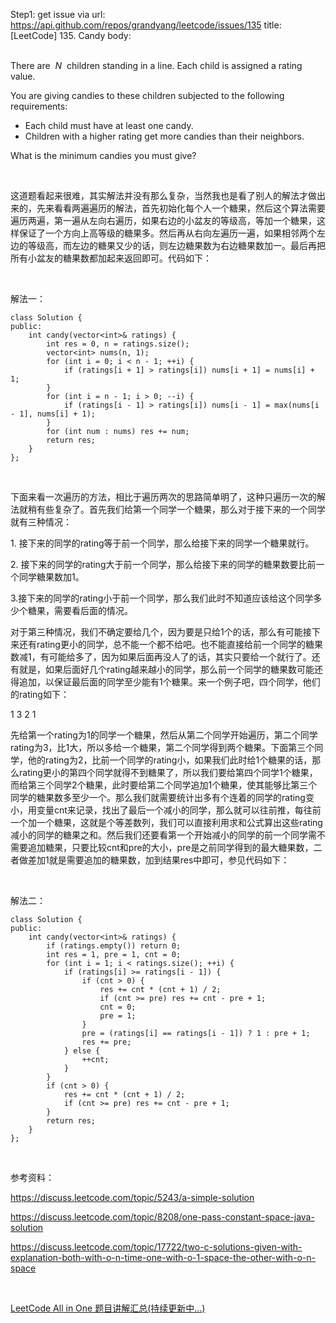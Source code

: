 Step1: get issue via url: https://api.github.com/repos/grandyang/leetcode/issues/135 
 title:[LeetCode] 135. Candy 
 body:  
  

There are  _N_  children standing in a line. Each child is assigned a rating value.

You are giving candies to these children subjected to the following requirements:

  * Each child must have at least one candy.
  * Children with a higher rating get more candies than their neighbors.



What is the minimum candies you must give?

 

这道题看起来很难，其实解法并没有那么复杂，当然我也是看了别人的解法才做出来的，先来看看两遍遍历的解法，首先初始化每个人一个糖果，然后这个算法需要遍历两遍，第一遍从左向右遍历，如果右边的小盆友的等级高，等加一个糖果，这样保证了一个方向上高等级的糖果多。然后再从右向左遍历一遍，如果相邻两个左边的等级高，而左边的糖果又少的话，则左边糖果数为右边糖果数加一。最后再把所有小盆友的糖果数都加起来返回即可。代码如下：

 

解法一：
    
    
    class Solution {
    public:
        int candy(vector<int>& ratings) {
            int res = 0, n = ratings.size();
            vector<int> nums(n, 1);
            for (int i = 0; i < n - 1; ++i) {
                if (ratings[i + 1] > ratings[i]) nums[i + 1] = nums[i] + 1;
            }
            for (int i = n - 1; i > 0; --i) {
                if (ratings[i - 1] > ratings[i]) nums[i - 1] = max(nums[i - 1], nums[i] + 1);
            }
            for (int num : nums) res += num;
            return res;
        }
    };

 

下面来看一次遍历的方法，相比于遍历两次的思路简单明了，这种只遍历一次的解法就稍有些复杂了。首先我们给第一个同学一个糖果，那么对于接下来的一个同学就有三种情况：

1\. 接下来的同学的rating等于前一个同学，那么给接下来的同学一个糖果就行。

2\. 接下来的同学的rating大于前一个同学，那么给接下来的同学的糖果数要比前一个同学糖果数加1。

3.接下来的同学的rating小于前一个同学，那么我们此时不知道应该给这个同学多少个糖果，需要看后面的情况。

对于第三种情况，我们不确定要给几个，因为要是只给1个的话，那么有可能接下来还有rating更小的同学，总不能一个都不给吧。也不能直接给前一个同学的糖果数减1，有可能给多了，因为如果后面再没人了的话，其实只要给一个就行了。还有就是，如果后面好几个rating越来越小的同学，那么前一个同学的糖果数可能还得追加，以保证最后面的同学至少能有1个糖果。来一个例子吧，四个同学，他们的rating如下：

1 3 2 1

先给第一个rating为1的同学一个糖果，然后从第二个同学开始遍历，第二个同学rating为3，比1大，所以多给一个糖果，第二个同学得到两个糖果。下面第三个同学，他的rating为2，比前一个同学的rating小，如果我们此时给1个糖果的话，那么rating更小的第四个同学就得不到糖果了，所以我们要给第四个同学1个糖果，而给第三个同学2个糖果，此时要给第二个同学追加1个糖果，使其能够比第三个同学的糖果数多至少一个。那么我们就需要统计出多有个连着的同学的rating变小，用变量cnt来记录，找出了最后一个减小的同学，那么就可以往前推，每往前一个加一个糖果，这就是个等差数列，我们可以直接利用求和公式算出这些rating减小的同学的糖果之和。然后我们还要看第一个开始减小的同学的前一个同学需不需要追加糖果，只要比较cnt和pre的大小，pre是之前同学得到的最大糖果数，二者做差加1就是需要追加的糖果数，加到结果res中即可，参见代码如下：

 

解法二：
    
    
    class Solution {
    public:
        int candy(vector<int>& ratings) {
            if (ratings.empty()) return 0;
            int res = 1, pre = 1, cnt = 0;
            for (int i = 1; i < ratings.size(); ++i) {
                if (ratings[i] >= ratings[i - 1]) {
                    if (cnt > 0) {
                        res += cnt * (cnt + 1) / 2;
                        if (cnt >= pre) res += cnt - pre + 1;
                        cnt = 0;
                        pre = 1;
                    }
                    pre = (ratings[i] == ratings[i - 1]) ? 1 : pre + 1;
                    res += pre;
                } else {
                    ++cnt;
                }
            }     
            if (cnt > 0) {
                res += cnt * (cnt + 1) / 2;
                if (cnt >= pre) res += cnt - pre + 1;
            }
            return res;
        }
    };

 

参考资料：

<https://discuss.leetcode.com/topic/5243/a-simple-solution>

<https://discuss.leetcode.com/topic/8208/one-pass-constant-space-java-solution>

<https://discuss.leetcode.com/topic/17722/two-c-solutions-given-with-explanation-both-with-o-n-time-one-with-o-1-space-the-other-with-o-n-space>

 

[LeetCode All in One 题目讲解汇总(持续更新中...)](http://www.cnblogs.com/grandyang/p/4606334.html)
